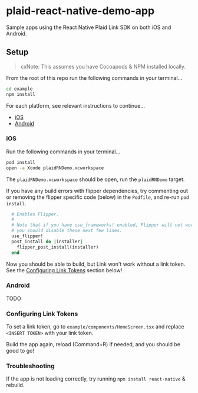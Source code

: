 # plaid-react-native-demo-app

Sample apps using the React Native Plaid Link SDK on both iOS and Android.

## Setup

> cxNote: This assumes you have Cocoapods & NPM installed locally.

From the root of this repo run the following commands in your terminal...

```bash
cd example
npm install
```

For each platform, see relevant instructions to continue...
* [iOS](#ios)
* [Android](#android)

### iOS

Run the following commands in your terminal...

```bash
pod install
open -a Xcode plaidRNDemo.xcworkspace
```

The `plaidRNDemo.xcworkspace` should be open, run the `plaidRNDemo` target.

If you have any build errors with flipper dependencies, try commenting out or removing the flipper specific code (below) in the `Podfile`, and re-run `pod install`.

```rb
  # Enables Flipper.
  #
  # Note that if you have use_frameworks! enabled, Flipper will not work and
  # you should disable these next few lines.
  use_flipper!
  post_install do |installer|
    flipper_post_install(installer)
  end 
```

Now you should be able to build, but Link won't work without a link token. See the [Configuring Link Tokens](#configuring-link-tokens) section below!

### Android

TODO

### Configuring Link Tokens

To set a link token, go to `example/components/HomeScreen.tsx` and replace `<INSERT TOKEN>` with your link token.

Build the app again, reload (Command+R) if needed, and you should be good to go!

### Troubleshooting

If the app is not loading correctly, try running `npm install react-native` & rebuild.
